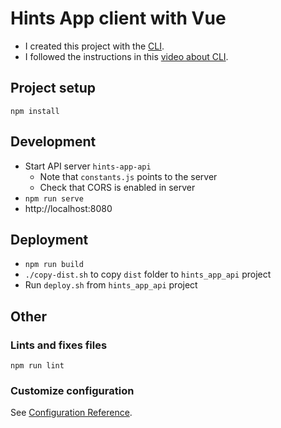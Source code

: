 # Hints App client with Vue

- I created this project with the [CLI].
- I followed the instructions in this [video about CLI].


[CLI]: https://vuejs.org/v2/guide/installation.html#CLI
[video about CLI]: https://www.vuemastery.com/courses/real-world-vue-js/vue-cli/


## Project setup
```
npm install
```

## Development

- Start API server `hints-app-api`
    - Note that `constants.js` points to the server
    - Check that CORS is enabled in server 
- `npm run serve`
- http://localhost:8080

## Deployment

- `npm run build`
- `./copy-dist.sh` to copy `dist` folder to `hints_app_api` project
- Run `deploy.sh` from `hints_app_api` project

## Other

### Lints and fixes files
```
npm run lint
```

### Customize configuration
See [Configuration Reference](https://cli.vuejs.org/config/).
